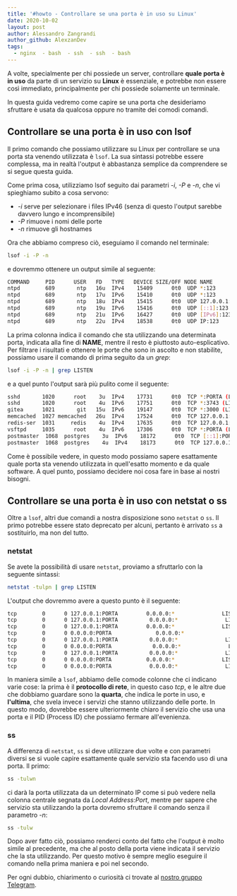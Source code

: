 ```yaml
---
title: '#howto - Controllare se una porta è in uso su Linux'
date: 2020-10-02
layout: post
author: Alessandro Zangrandi
author_github: AlexzanDev
tags:
  - nginx  - bash  - ssh  - ssh  - bash
---
```

A volte, specialmente per chi possiede un server, controllare **quale porta è in uso** da parte di un servizio su **Linux** è essenziale, e potrebbe non essere così immediato, principalmente per chi possiede solamente un terminale.

In questa guida vedremo come capire se una porta che desideriamo sfruttare è usata da qualcosa oppure no tramite dei comodi comandi.

## Controllare se una porta è in uso con lsof

Il primo comando che possiamo utilizzare su Linux per controllare se una porta sta venendo utilizzata è `lsof`. La sua sintassi potrebbe essere complessa, ma in realtà l'output è abbastanza semplice da comprendere se si segue questa guida.

Come prima cosa, utilizziamo lsof seguito dai parametri *-i*, *-P* e *-n*, che vi spieghiamo subito a cosa servono:

- *-i* serve per selezionare i files IPv46 (senza di questo l'output sarebbe davvero lungo e incomprensibile)
- *-P* rimuove i nomi delle porte
- *-n* rimuove gli hostnames

Ora che abbiamo compreso ciò, eseguiamo il comando nel terminale:

```bash
lsof -i -P -n
```

e dovremmo ottenere un output simile al seguente:

```bash
COMMAND     PID      USER   FD   TYPE   DEVICE SIZE/OFF NODE NAME
ntpd        689       ntp   16u  IPv4    15409      0t0  UDP *:123 
ntpd        689       ntp   17u  IPv6    15410      0t0  UDP *:123 
ntpd        689       ntp   18u  IPv4    15415      0t0  UDP 127.0.0.1:123 
ntpd        689       ntp   19u  IPv6    15416      0t0  UDP [::1]:123 
ntpd        689       ntp   21u  IPv6    16427      0t0  UDP [IPv6]:123 
ntpd        689       ntp   22u  IPv4    18538      0t0  UDP IP:123
```

La prima colonna indica il comando che sta utilizzando una determinata porta, indicata alla fine di **NAME**, mentre il resto è piuttosto auto-esplicativo. Per filtrare i risultati e ottenere le porte che sono in ascolto e non stabilite, possiamo usare il comando di prima seguito da un *grep*:

```bash
lsof -i -P -n | grep LISTEN
```

e a quel punto l'output sarà più pulito come il seguente:

```bash
sshd       1020      root    3u  IPv4    17731      0t0  TCP *:PORTA (LISTEN)
sshd       1020      root    4u  IPv6    17751      0t0  TCP *:3743 (LISTEN)
gitea      1021       git   15u  IPv6    19147      0t0  TCP *:3000 (LISTEN)
memcached  1027 memcached   26u  IPv4    17524      0t0  TCP 127.0.0.1:PORTA (LISTEN)
redis-ser  1031     redis    4u  IPv4    17635      0t0  TCP 127.0.0.1:PORTA (LISTEN)
vsftpd     1035      root    4u  IPv6    17306      0t0  TCP *:PORTA (LISTEN)
postmaster  1068  postgres    3u  IPv6    18172      0t0  TCP [::1]:PORTA (LISTEN)
postmaster  1068  postgres    4u  IPv4    18173      0t0  TCP 127.0.0.1:PORTA (LISTEN)
```

Come è possibile vedere, in questo modo possiamo sapere esattamente quale porta sta venendo utilizzata in quell'esatto momento e da quale software. A quel punto, possiamo decidere noi cosa fare in base ai nostri bisogni.

## Controllare se una porta è in uso con netstat o ss

Oltre a `lsof`, altri due comandi a nostra disposizione sono `netstat` o `ss`. Il primo potrebbe essere stato deprecato per alcuni, pertanto è arrivato `ss` a sostituirlo, ma non del tutto.

### netstat

Se avete la possibilità di usare `netstat`, proviamo a sfruttarlo con la seguente sintassi:

```bash
netstat -tulpn | grep LISTEN
```

L'output che dovremmo avere a questo punto è il seguente:

```bash
tcp        0      0 127.0.0.1:PORTA         0.0.0.0:*               LISTEN      1117/mongod         
tcp        0      0 127.0.0.1:PORTA          0.0.0.0:*               LISTEN      1031/redis-server 1 
tcp        0      0 127.0.0.1:PORTA         0.0.0.0:*               LISTEN      1027/memcached      
tcp        0      0 0.0.0.0:PORTA              0.0.0.0:*               LISTEN      1084/nginx: master  
tcp        0      0 127.0.0.1:PORTA          0.0.0.0:*               LISTEN      1068/postmaster     
tcp        0      0 0.0.0.0:PORTA             0.0.0.0:*               LISTEN      1084/nginx: master  
tcp        0      0 127.0.0.1:PORTA          0.0.0.0:*               LISTEN      57349/netdata       
tcp        0      0 0.0.0.0:PORTA           0.0.0.0:*               LISTEN      57349/netdata       
tcp        0      0 0.0.0.0:PORTA            0.0.0.0:*               LISTEN      1020/sshd
```

In maniera simile a `lsof`, abbiamo delle comode colonne che ci indicano varie cose: la prima è il **protocollo di rete**, in questo caso *tcp*, e le altre due che dobbiamo guardare sono la **quarta**, che indica le porte in uso, e **l'ultima**, che svela invece i servizi che stanno utilizzando delle porte. In questo modo, dovrebbe essere ulteriormente chiaro il servizio che usa una porta e il PID (Process ID) che possiamo fermare all'evenienza.

### ss

A differenza di `netstat`, `ss` si deve utilizzare due volte e con parametri diversi se si vuole capire esattamente quale servizio sta facendo uso di una porta. Il primo:

```bash
ss -tulwn
```

ci darà la porta utilizzata da un determinato IP come si può vedere nella colonna centrale segnata da *Local Address:Port*, mentre per sapere che servizio sta utilizzando la porta dovremo sfruttare il comando senza il parametro *-n*:

```bash
ss -tulw
```

Dopo aver fatto ciò, possiamo renderci conto del fatto che l'output è molto simile al precedente, ma che al posto della porta viene indicata il servizio che la sta utilizzando. Per questo motivo è sempre meglio eseguire il comando nella prima maniera e poi nel secondo.


Per ogni dubbio, chiarimento o curiosità ci trovate al [nostro gruppo Telegram](https://t.me/linuxpeople).